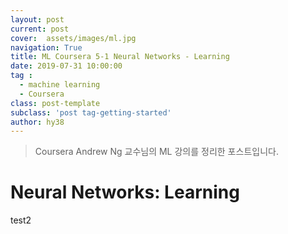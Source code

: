 ```yaml
---
layout: post
current: post
cover:  assets/images/ml.jpg
navigation: True
title: ML Coursera 5-1 Neural Networks - Learning
date: 2019-07-31 10:00:00
tag :
  - machine learning
  - Coursera
class: post-template
subclass: 'post tag-getting-started'
author: hy38
---
```


> Coursera Andrew Ng 교수님의 ML 강의를 정리한 포스트입니다.

# Neural Networks: Learning

test2
